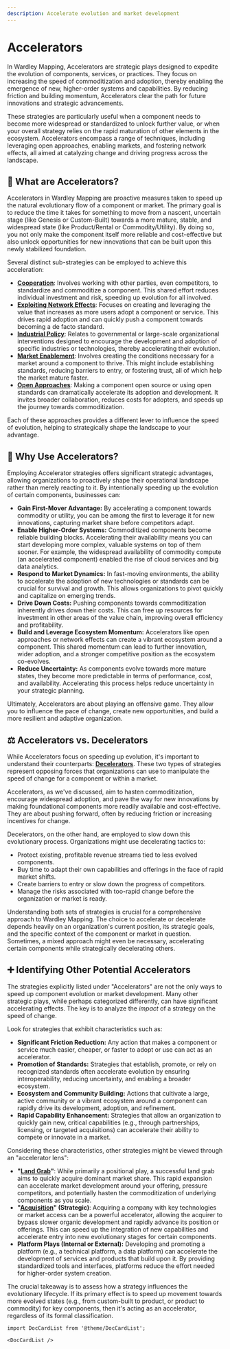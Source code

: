 ```yaml
---
description: Accelerate evolution and market development
---
```


# Accelerators

In Wardley Mapping, Accelerators are strategic plays designed to expedite the evolution of components, services, or practices. They focus on increasing the speed of commoditization and adoption, thereby enabling the emergence of new, higher-order systems and capabilities. By reducing friction and building momentum, Accelerators clear the path for future innovations and strategic advancements.

These strategies are particularly useful when a component needs to become more widespread or standardized to unlock further value, or when your overall strategy relies on the rapid maturation of other elements in the ecosystem. Accelerators encompass a range of techniques, including leveraging open approaches, enabling markets, and fostering network effects, all aimed at catalyzing change and driving progress across the landscape.

## 🤔 **What are Accelerators?**

Accelerators in Wardley Mapping are proactive measures taken to speed up the natural evolutionary flow of a component or market. The primary goal is to reduce the time it takes for something to move from a nascent, uncertain stage (like Genesis or Custom-Built) towards a more mature, stable, and widespread state (like Product/Rental or Commodity/Utility). By doing so, you not only make the component itself more reliable and cost-effective but also unlock opportunities for new innovations that can be built upon this newly stabilized foundation.

Several distinct sub-strategies can be employed to achieve this acceleration:

*   **[Cooperation](/strategies/accelerators/cooperation)**: Involves working with other parties, even competitors, to standardize and commoditize a component. This shared effort reduces individual investment and risk, speeding up evolution for all involved.
*   **[Exploiting Network Effects](/strategies/accelerators/exploiting-network-effects)**: Focuses on creating and leveraging the value that increases as more users adopt a component or service. This drives rapid adoption and can quickly push a component towards becoming a de facto standard.
*   **[Industrial Policy](/strategies/accelerators/industrial-policy)**: Relates to governmental or large-scale organizational interventions designed to encourage the development and adoption of specific industries or technologies, thereby accelerating their evolution.
*   **[Market Enablement](/strategies/accelerators/market-enablement)**: Involves creating the conditions necessary for a market around a component to thrive. This might include establishing standards, reducing barriers to entry, or fostering trust, all of which help the market mature faster.
*   **[Open Approaches](/strategies/accelerators/open-approaches)**: Making a component open source or using open standards can dramatically accelerate its adoption and development. It invites broader collaboration, reduces costs for adopters, and speeds up the journey towards commoditization.

Each of these approaches provides a different lever to influence the speed of evolution, helping to strategically shape the landscape to your advantage.

## 🚀 **Why Use Accelerators?**

Employing Accelerator strategies offers significant strategic advantages, allowing organizations to proactively shape their operational landscape rather than merely reacting to it. By intentionally speeding up the evolution of certain components, businesses can:

*   **Gain First-Mover Advantage:** By accelerating a component towards commodity or utility, you can be among the first to leverage it for new innovations, capturing market share before competitors adapt.
*   **Enable Higher-Order Systems:** Commoditized components become reliable building blocks. Accelerating their availability means you can start developing more complex, valuable systems on top of them sooner. For example, the widespread availability of commodity compute (an accelerated component) enabled the rise of cloud services and big data analytics.
*   **Respond to Market Dynamics:** In fast-moving environments, the ability to accelerate the adoption of new technologies or standards can be crucial for survival and growth. This allows organizations to pivot quickly and capitalize on emerging trends.
*   **Drive Down Costs:** Pushing components towards commoditization inherently drives down their costs. This can free up resources for investment in other areas of the value chain, improving overall efficiency and profitability.
*   **Build and Leverage Ecosystem Momentum:** Accelerators like open approaches or network effects can create a vibrant ecosystem around a component. This shared momentum can lead to further innovation, wider adoption, and a stronger competitive position as the ecosystem co-evolves.
*   **Reduce Uncertainty:** As components evolve towards more mature states, they become more predictable in terms of performance, cost, and availability. Accelerating this process helps reduce uncertainty in your strategic planning.

Ultimately, Accelerators are about playing an offensive game. They allow you to influence the pace of change, create new opportunities, and build a more resilient and adaptive organization.

## ⚖️ **Accelerators vs. Decelerators**

While Accelerators focus on speeding up evolution, it's important to understand their counterparts: **[Decelerators](/strategies/decelerators/)**. These two types of strategies represent opposing forces that organizations can use to manipulate the speed of change for a component or within a market.

Accelerators, as we've discussed, aim to hasten commoditization, encourage widespread adoption, and pave the way for new innovations by making foundational components more readily available and cost-effective. They are about pushing forward, often by reducing friction or increasing incentives for change.

Decelerators, on the other hand, are employed to slow down this evolutionary process. Organizations might use decelerating tactics to:

*   Protect existing, profitable revenue streams tied to less evolved components.
*   Buy time to adapt their own capabilities and offerings in the face of rapid market shifts.
*   Create barriers to entry or slow down the progress of competitors.
*   Manage the risks associated with too-rapid change before the organization or market is ready.

Understanding both sets of strategies is crucial for a comprehensive approach to Wardley Mapping. The choice to accelerate or decelerate depends heavily on an organization's current position, its strategic goals, and the specific context of the component or market in question. Sometimes, a mixed approach might even be necessary, accelerating certain components while strategically decelerating others.

## ➕ **Identifying Other Potential Accelerators**

The strategies explicitly listed under "Accelerators" are not the only ways to speed up component evolution or market development. Many other strategic plays, while perhaps categorized differently, can have significant accelerating effects. The key is to analyze the *impact* of a strategy on the speed of change.

Look for strategies that exhibit characteristics such as:

*   **Significant Friction Reduction:** Any action that makes a component or service much easier, cheaper, or faster to adopt or use can act as an accelerator.
*   **Promotion of Standards:** Strategies that establish, promote, or rely on recognized standards often accelerate evolution by ensuring interoperability, reducing uncertainty, and enabling a broader ecosystem.
*   **Ecosystem and Community Building:** Actions that cultivate a large, active community or a vibrant ecosystem around a component can rapidly drive its development, adoption, and refinement.
*   **Rapid Capability Enhancement:** Strategies that allow an organization to quickly gain new, critical capabilities (e.g., through partnerships, licensing, or targeted acquisitions) can accelerate their ability to compete or innovate in a market.

Considering these characteristics, other strategies might be viewed through an "accelerator lens":

*   **"[Land Grab](/strategies/positional/land-grab)"**: While primarily a positional play, a successful land grab aims to quickly acquire dominant market share. This rapid expansion can accelerate market development around your offering, pressure competitors, and potentially hasten the commoditization of underlying components as you scale.
*   **"[Acquisition](/strategies/structural/acquisition)" (Strategic)**: Acquiring a company with key technologies or market access can be a powerful accelerator, allowing the acquirer to bypass slower organic development and rapidly advance its position or offerings. This can speed up the integration of new capabilities and accelerate entry into new evolutionary stages for certain components.
*   **Platform Plays (Internal or External):** Developing and promoting a platform (e.g., a technical platform, a data platform) can accelerate the development of services and products that build upon it. By providing standardized tools and interfaces, platforms reduce the effort needed for higher-order system creation.

The crucial takeaway is to assess how a strategy influences the evolutionary lifecycle. If its primary effect is to speed up movement towards more evolved states (e.g., from custom-built to product, or product to commodity) for key components, then it's acting as an accelerator, regardless of its formal classification.

```mdx-code-block
import DocCardList from '@theme/DocCardList';

<DocCardList />
```

